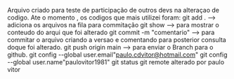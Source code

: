 Arquivo criado para teste de participação de outros devs na alteraçao de codigo.
Ate o momento , os codigos que mais utilizei foram:
git add . --> adiciona os arquivos na fila para commitação 
git show --> para mostrar o conteudo do arqui que foi alterado 
git commit -m "comentario" --> para commitar o arquivo criando a versao e comentando para posterior consulta doque foi alterado.
git push origin main --> para enviar o Branch para o github.
git config --global user.email"paulo.cdvitor@hotmail.com"
git config --global user.name"paulovitor1981"
git status
git remote
alterado por paulo vitor
